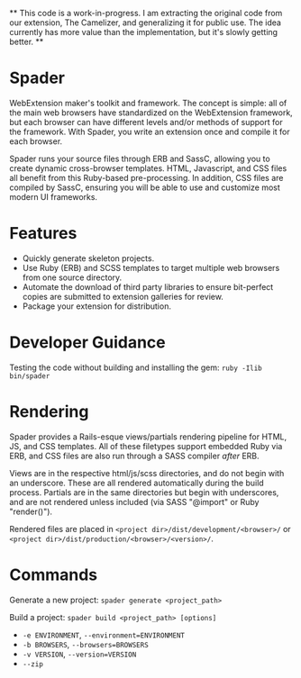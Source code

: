 ** This code is a work-in-progress.  I am extracting the original code from our extension, The Camelizer, and generalizing it for public use.  The idea currently has more value than the implementation, but it's slowly getting better. **

# Spader
WebExtension maker's toolkit and framework.  The concept is simple: all of the main web browsers have standardized on the WebExtension framework, but each browser can have different levels and/or methods of support for the framework.  With Spader, you write an extension once and compile it for each browser.

Spader runs your source files through ERB and SassC, allowing you to create dynamic cross-browser templates.  HTML, Javascript, and CSS files all benefit from this Ruby-based pre-processing.  In addition, CSS files are compiled by SassC, ensuring you will be able to use and customize most modern UI frameworks.
 
# Features
* Quickly generate skeleton projects.
* Use Ruby (ERB) and SCSS templates to target multiple web browsers from one source directory.
* Automate the download of third party libraries to ensure bit-perfect copies are submitted to extension galleries for review.
* Package your extension for distribution.

# Developer Guidance
Testing the code without building and installing the gem: `ruby -Ilib bin/spader`

# Rendering
Spader provides a Rails-esque views/partials rendering pipeline for HTML, JS, and CSS templates.  All of these filetypes support embedded Ruby via ERB, and CSS files are also run through a SASS compiler *after* ERB.

Views are in the respective html/js/scss directories, and do not begin with an underscore.  These are all rendered automatically during the build process.  Partials are in the same directories but begin with underscores, and are not rendered unless included (via SASS "@import" or Ruby "render()").

Rendered files are placed in `<project dir>/dist/development/<browser>/` or `<project dir>/dist/production/<browser>/<version>/`.

# Commands
Generate a new project: `spader generate <project_path>`

Build a project: `spader build <project_path> [options]`
  * `-e ENVIRONMENT`, `--environment=ENVIRONMENT`
  * `-b BROWSERS`, `--browsers=BROWSERS`
  * `-v VERSION`, `--version=VERSION`
  * `--zip`